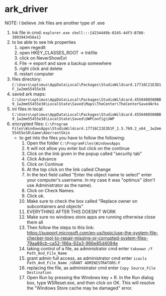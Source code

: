 # ark_driver

NOTE: I believe .lnk files are another type of .exe

1. lnk file in cmd: ```explorer.exe shell:::{4234d49b-0245-4df3-B780-3893943456e1}```
2. to be able to see lnk properties
   1. open regedit
   2. open HKEY_CLASSES_ROOT -> lnkfile
   3. click on NeverShowExt
   4. File -> export and save a backup somewhere
   5. right click and delete
   6. restart computer
3. files directory: ```C:\Users\optimus\AppData\Local\Packages\StudioWildcard.17716C21E3D1F_1w2mm55455e38```
4. saved ark maps: ```C:\Users\optimus\AppData\Local\Packages\StudioWildcard.4558480580BB9_1w2mm55455e38\LocalState\Saved\Maps\TheCenter\TheCenterSavedArks```
5. ini files in local: ```C:\Users\optimus\AppData\Local\Packages\StudioWildcard.4558480580BB9_1w2mm55455e38\LocalState\Saved\UWPConfig\UWP```
6. encrypted files: ```C:\Program Files\WindowsApps\StudioWildcard.17716C21E3D1F_1.5.769.2_x64__1w2mm55455e38\Game\AberrantSkin```
   * to get into the files you have to follow the following:
     1. Open the folder ```C:\ProgramFiles\WindowsApps```
     2. It will not allow you enter but click on the continue
     3. Click on the link given in the popup called "security tab"
     4. Click Advance
     5. Click on Continue
     6. At the top click on the link called Change
     7. In the text field called "Enter the object name to select" enter your computer's username. In my case it was "optimus" (don't use Administrator as the name).
     8. Click on Check Names.
     9. Click ok.
     10. Make sure to check the box called "Replace owner on subcontainers and objects"
     11. EVERYTHING AFTER THIS DOESN'T WORK
     12. Make sure no windows store apps are running otherwise close them all
     13. Then follow the steps to this link: https://support.microsoft.com/en-us/topic/use-the-system-file-checker-tool-to-repair-missing-or-corrupted-system-files-79aa86cb-ca52-166a-92a3-966e85d4094e
     14. taking control of a file, as administrator cmd enter ```takeown /f Path_And_File_Name```
     15. grant admin full access, as administrator cmd enter ```icacls Path_And_File_Name /GRANT ADMINISTRATORS:F```
     16. replacing the file, as administrator cmd enter ```Copy Source_File Destination```
     17. Open Run by pressing the Windows key + R. In the Run dialog box, type WSReset.exe, and then click on OK. This will resolve the "Windows Store cache may be damaged" error.
   